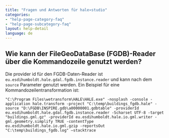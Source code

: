 ```yaml
---
title: "Fragen und Antworten für hale»studio"
categories:
- "help-page-category-faq"
- "help-page-subcategory-faq"
layout: help-detail
language: de
---
```



<h2>Wie kann der FileGeoDataBase (FGDB)-Reader über die Kommandozeile genutzt werden?</h2>

Die provider id für den FGDB-Daten-Reader ist <code>eu.esdihumboldt.hale.gdal.fgdb.instance.reader</code> und kann nach dem
<code>source</code> Parameter genutzt werden. Ein Beispiel für eine Kommandozeilentransformation ist:

```
"C:\Program Files\wetransform\HALE\HALE.exe" -nosplash -console -application hale.transform -project "C:\temp\buildings_fgdb.hale" -source "D:\FGDB\INSPIRE.gdb\a00000001.gdbtable" -providerId eu.esdihumboldt.hale.gdal.fgdb.instance.reader -Scharset UTF-8 -target "buildings.gml.gz" -providerId eu.esdihumboldt.hale.io.gml.writer -gml.geometry.simplify TRUE -contentType eu.esdihumboldt.hale.io.gml.gzip -reportsOut "C:\temp\buildings_fgdb.log" –stacktrace
```
